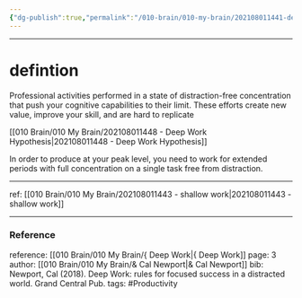 ```yaml
---
{"dg-publish":true,"permalink":"/010-brain/010-my-brain/202108011441-deep-work/","created":"2021-08-01T14:41:17.000-04:00","updated":"2025-03-21T00:31:39.493-04:00"}
---
```


---

# defintion
Professional activities performed in a state of distraction-free concentration that push your cognitive capabilities to their limit. These efforts create new value, improve your skill, and are hard to replicate

[[010 Brain/010 My Brain/202108011448 - Deep Work Hypothesis\|202108011448 - Deep Work Hypothesis]]

In order to produce at your peak level, you need to work for extended periods with full concentration on a single task free from distraction.

---

ref: [[010 Brain/010 My Brain/202108011443 - shallow work\|202108011443 - shallow work]]

---

### Reference
reference: [[010 Brain/010 My Brain/{ Deep Work\|{ Deep Work]]
page: 3
author: [[010 Brain/010 My Brain/& Cal Newport\|& Cal Newport]]
bib: Newport, Cal (2018). Deep Work: rules for focused success in a distracted world. Grand Central Pub.
tags: #Productivity 